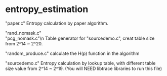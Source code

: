 # entropy_estimation

"paper.c"
Entropy calculation by paper algorithm.

"rand_nomask.c"\
"pcg_nomask.c"\n
Table generator for "sourcedemo.c", creat table size from 2^14 ~ 2^20.

"random_produce.c"
calculate the H(p) function in the algorithm

"sourcedemo.c"
Entropy calculation by lookup table, with different table size value from 2^14 ~ 2^19.
(You will NEED libtrace libraries to run this file)
